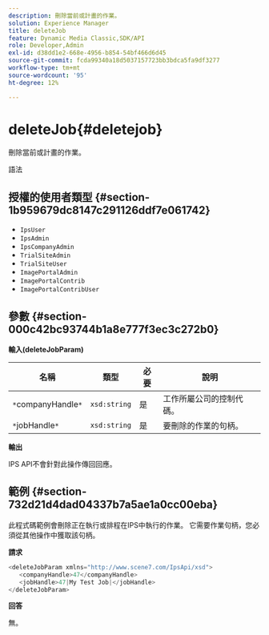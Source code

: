 ```yaml
---
description: 刪除當前或計畫的作業。
solution: Experience Manager
title: deleteJob
feature: Dynamic Media Classic,SDK/API
role: Developer,Admin
exl-id: d38dd1e2-668e-4956-b854-54bf466d6d45
source-git-commit: fcda99340a18d5037157723bb3bdca5fa9df3277
workflow-type: tm+mt
source-wordcount: '95'
ht-degree: 12%

---
```


# deleteJob{#deletejob}

刪除當前或計畫的作業。

語法

## 授權的使用者類型 {#section-1b959679dc8147c291126ddf7e061742}

* `IpsUser`
* `IpsAdmin`
* `IpsCompanyAdmin`
* `TrialSiteAdmin`
* `TrialSiteUser`
* `ImagePortalAdmin`
* `ImagePortalContrib`
* `ImagePortalContribUser`

## 參數 {#section-000c42bc93744b1a8e777f3ec3c272b0}

**輸入(deleteJobParam)**

| 名稱 | 類型 | 必要 | 說明 |
|---|---|---|---|
| `*`companyHandle`*` | `xsd:string` | 是 | 工作所屬公司的控制代碼。 |
| `*`jobHandle`*` | `xsd:string` | 是 | 要刪除的作業的句柄。 |

**輸出**

IPS API不會針對此操作傳回回應。

## 範例 {#section-732d21d4dad04337b7a5ae1a0cc00eba}

此程式碼範例會刪除正在執行或排程在IPS中執行的作業。 它需要作業句柄，您必須從其他操作中獲取該句柄。

**請求**

```java
<deleteJobParam xmlns="http://www.scene7.com/IpsApi/xsd">
   <companyHandle>47</companyHandle>
   <jobHandle>47|My Test Job|</jobHandle>
</deleteJobParam>
```

**回答**

無。
